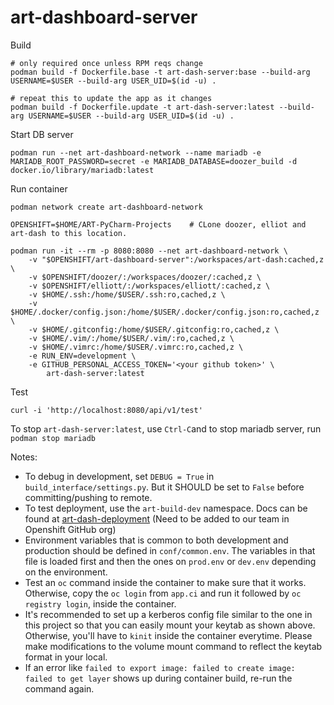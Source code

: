# art-dashboard-server



Build
    
    # only required once unless RPM reqs change
    podman build -f Dockerfile.base -t art-dash-server:base --build-arg USERNAME=$USER --build-arg USER_UID=$(id -u) .
    
    # repeat this to update the app as it changes
    podman build -f Dockerfile.update -t art-dash-server:latest --build-arg USERNAME=$USER --build-arg USER_UID=$(id -u) .

Start DB server

    podman run --net art-dashboard-network --name mariadb -e MARIADB_ROOT_PASSWORD=secret -e MARIADB_DATABASE=doozer_build -d docker.io/library/mariadb:latest

Run container

    podman network create art-dashboard-network
    
    OPENSHIFT=$HOME/ART-PyCharm-Projects    # CLone doozer, elliot and art-dash to this location.

    podman run -it --rm -p 8080:8080 --net art-dashboard-network \
        -v "$OPENSHIFT/art-dashboard-server":/workspaces/art-dash:cached,z \
        -v $OPENSHIFT/doozer/:/workspaces/doozer/:cached,z \
        -v $OPENSHIFT/elliott/:/workspaces/elliott/:cached,z \
        -v $HOME/.ssh:/home/$USER/.ssh:ro,cached,z \
        -v $HOME/.docker/config.json:/home/$USER/.docker/config.json:ro,cached,z \
        -v $HOME/.gitconfig:/home/$USER/.gitconfig:ro,cached,z \
        -v $HOME/.vim/:/home/$USER/.vim/:ro,cached,z \
        -v $HOME/.vimrc:/home/$USER/.vimrc:ro,cached,z \
        -e RUN_ENV=development \
        -e GITHUB_PERSONAL_ACCESS_TOKEN='<your github token>' \
            art-dash-server:latest


Test

	curl -i 'http://localhost:8080/api/v1/test'

To stop `art-dash-server:latest`, use `Ctrl-C`and to stop mariadb server, run `podman stop mariadb`


Notes:

- To debug in development, set `DEBUG = True` in `build_interface/settings.py`. But it SHOULD be set to `False` before committing/pushing to remote.
- To test deployment, use the `art-build-dev` namespace. Docs can be found at [art-dash-deployment](https://github.com/openshift-eng/art-config/tree/main/clusters/psi-ocp4/aos-art-web) (Need to be added to our team in Openshift GitHub org)
- Environment variables that is common to both development and production should be defined in `conf/common.env`. The variables in that file is loaded first and then the ones on `prod.env` or `dev.env` depending on the environment.
- Test an `oc` command inside the container to make sure that it works. Otherwise, copy the `oc login` from `app.ci` and run it followed by `oc registry login`, inside the container.
- It's recommended to set up a kerberos config file similar to the one in this project so that you can easily mount your keytab as shown above. Otherwise, you'll have to `kinit` inside the container everytime. Please make
modifications to the volume mount command to reflect the keytab format in your local.
- If an error like `failed to export image: failed to create image: failed to get layer` shows up during container build, re-run the command again.